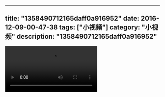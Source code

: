 
---
title: "1358490712165daff0a916952"
date: 2016-12-09-00-47-38
tags: ["小视频"]
category: "小视频"
description: "1358490712165daff0a916952"
---
<video src="http://ohtsqip0g.bkt.clouddn.com/1358490712165daff0a916952.mp4" controls="controls"></video>
